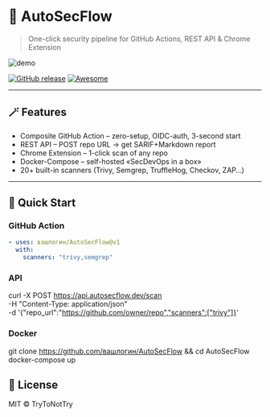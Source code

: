 # 🚀 AutoSecFlow  
> One-click security pipeline for GitHub Actions, REST API & Chrome Extension

![demo](https://github.com/вашлогин/AutoSecFlow/raw/main/docs/demo.gif)

[![GitHub release](https://img.shields.io/github/v/release/Trytonottry/AutoSecFlow)](https://github.com/Trytonottry/AutoSecFlow/releases)
[![Awesome](https://awesome.re/badge.svg)](https://github.com/awesome-selfhosted/awesome-selfhosted)

---

## 🪄 Features
- Composite GitHub Action – zero-setup, OIDC-auth, 3-second start
- REST API – POST repo URL → get SARIF+Markdown report
- Chrome Extension – 1-click scan of any repo
- Docker-Compose – self-hosted «SecDevOps in a box»
- 20+ built-in scanners (Trivy, Semgrep, TruffleHog, Checkov, ZAP…)

---

## 🚀 Quick Start
### GitHub Action
```yaml
- uses: вашлогин/AutoSecFlow@v1
  with:
    scanners: "trivy,semgrep"
```
### API
curl -X POST https://api.autosecflow.dev/scan \
  -H "Content-Type: application/json" \
  -d '{"repo_url":"https://github.com/owner/repo","scanners":["trivy"]}'

### Docker
git clone https://github.com/вашлогин/AutoSecFlow && cd AutoSecFlow
docker-compose up

## 📄 License
MIT © TryToNotTry
